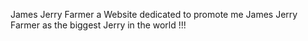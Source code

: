 James Jerry Farmer 
a Website dedicated to promote me James Jerry Farmer as the biggest Jerry in the world !!!
